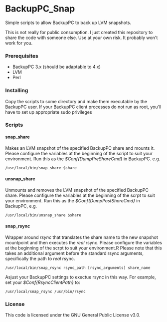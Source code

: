 # BackupPC_Snap
Simple scripts to allow BackupPC to back up LVM snapshots.

This is not really for public consumption. I just created this repository to share the code with someone else. Use at your own risk. It probably won't work for you. 

### Prerequisites

* BackupPC 3.x (should be adaptable to 4.x)
* LVM
* Perl 

### Installing

Copy the scripts to some directory and make them executable by the BackupPC user. If your BackupPC client processes do not run as root, you'll have to set up appropriate sudo privileges

### Scripts

#### snap_share

Makes an LVM snapshot of the specified BackupPC share and mounts it. Please configure the variables at the beginning of the script to suit your environment.
Run this as the *$Conf{DumpPreShareCmd}* in BackupPC. e.g. 

`/usr/local/bin/snap_share $share`   

#### unsnap_share

Unmounts and removes the LVM snapshot of the specified BackupPC share. Please configure the variables at the beginning of the scrpt to suit your environment. Run this as the *$Conf{DumpPostShareCmd}* in BackupPC, e.g.

`/usr/local/bin/unsnap_share $share`  

#### snap_rsync

Wrapper around *rsync* that translates the share name to the new snapshot mountpoint and then executes the *real* rsync. Please configure the variables at the beginning of the scrpt to suit your environment.R Please note that this takes an additional argument before the standard rsync arguments, specifically the path to *real* rsync. 

`/usr/local/bin/snap_rsync rsync_path [rsync_arguments] share_name`

Asjust your BackupPC settings to exectue rsync in this way. For example, set your *$Conf{RsyncClientPath}* to:

`/usr/local/snap_rsync /usr/bin/rsync`

### License

This code is licensed under the GNU General Public License v3.0.


